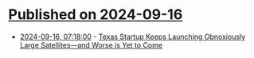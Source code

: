 # [Published on 2024-09-16](index.md)

* [2024-09-16, 07:18:00](https://soylentnews.org/article.pl?sid=24/09/15/1249240&from=rss) - [Texas Startup Keeps Launching Obnoxiously Large Satellites—and Worse is Yet to Come](https://soylentnews.org/article.pl?sid=24/09/15/1249240&from=rss)
